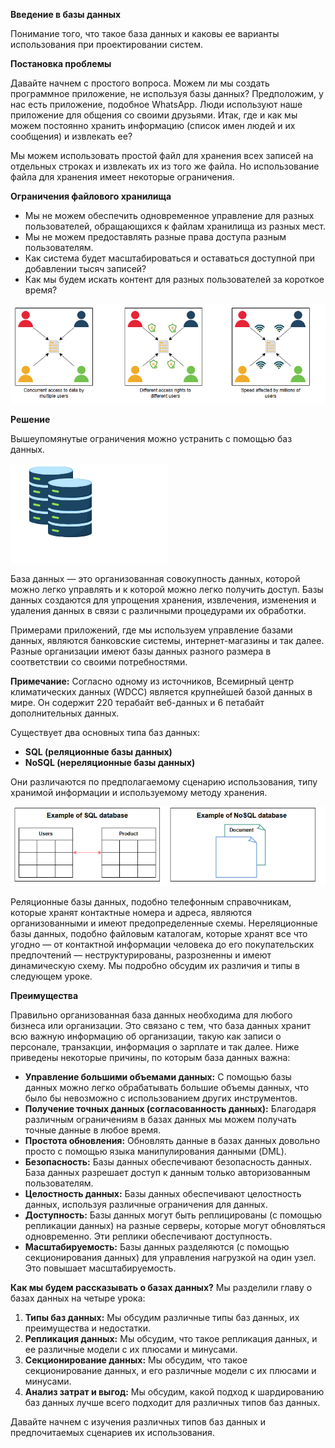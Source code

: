 **Введение в базы данных**

Понимание того, что такое база данных и каковы ее варианты использования при проектировании систем.

**Постановка проблемы**

Давайте начнем с простого вопроса. Можем ли мы создать программное приложение, не используя базы данных? Предположим, у нас есть приложение, подобное WhatsApp. Люди используют наше приложение для общения со своими друзьями. Итак, где и как мы можем постоянно хранить информацию (список имен людей и их сообщения) и извлекать ее?

Мы можем использовать простой файл для хранения всех записей на отдельных строках и извлекать их из того же файла. Но использование файла для хранения имеет некоторые ограничения.

**Ограничения файлового хранилища**
*   Мы не можем обеспечить одновременное управление для разных пользователей, обращающихся к файлам хранилища из разных мест.
*   Мы не можем предоставлять разные права доступа разным пользователям.
*   Как система будет масштабироваться и оставаться доступной при добавлении тысяч записей?
*   Как мы будем искать контент для разных пользователей за короткое время?

![img.png](img/img.png)

**Решение**

Вышеупомянутые ограничения можно устранить с помощью баз данных.

![img_1.png](img/img_1.png)

База данных — это организованная совокупность данных, которой можно легко управлять и к которой можно легко получить доступ. Базы данных создаются для упрощения хранения, извлечения, изменения и удаления данных в связи с различными процедурами их обработки.

Примерами приложений, где мы используем управление базами данных, являются банковские системы, интернет-магазины и так далее. Разные организации имеют базы данных разного размера в соответствии со своими потребностями.

**Примечание:** Согласно одному из источников, Всемирный центр климатических данных (WDCC) является крупнейшей базой данных в мире. Он содержит 220 терабайт веб-данных и 6 петабайт дополнительных данных.

Существует два основных типа баз данных:

*   **SQL (реляционные базы данных)**
*   **NoSQL (нереляционные базы данных)**

Они различаются по предполагаемому сценарию использования, типу хранимой информации и используемому методу хранения.

![img_2.png](img/img_2.png)

Реляционные базы данных, подобно телефонным справочникам, которые хранят контактные номера и адреса, являются организованными и имеют предопределенные схемы. Нереляционные базы данных, подобно файловым каталогам, которые хранят все что угодно — от контактной информации человека до его покупательских предпочтений — неструктурированы, разрозненны и имеют динамическую схему. Мы подробно обсудим их различия и типы в следующем уроке.

**Преимущества**

Правильно организованная база данных необходима для любого бизнеса или организации. Это связано с тем, что база данных хранит всю важную информацию об организации, такую как записи о персонале, транзакции, информация о зарплате и так далее. Ниже приведены некоторые причины, по которым база данных важна:

*   **Управление большими объемами данных:** С помощью базы данных можно легко обрабатывать большие объемы данных, что было бы невозможно с использованием других инструментов.
*   **Получение точных данных (согласованность данных):** Благодаря различным ограничениям в базах данных мы можем получать точные данные в любое время.
*   **Простота обновления:** Обновлять данные в базах данных довольно просто с помощью языка манипулирования данными (DML).
*   **Безопасность:** Базы данных обеспечивают безопасность данных. База данных разрешает доступ к данным только авторизованным пользователям.
*   **Целостность данных:** Базы данных обеспечивают целостность данных, используя различные ограничения для данных.
*   **Доступность:** Базы данных могут быть реплицированы (с помощью репликации данных) на разные серверы, которые могут обновляться одновременно. Эти реплики обеспечивают доступность.
*   **Масштабируемость:** Базы данных разделяются (с помощью секционирования данных) для управления нагрузкой на один узел. Это повышает масштабируемость.

**Как мы будем рассказывать о базах данных?**
Мы разделили главу о базах данных на четыре урока:

1.  **Типы баз данных:** Мы обсудим различные типы баз данных, их преимущества и недостатки.
2.  **Репликация данных:** Мы обсудим, что такое репликация данных, и ее различные модели с их плюсами и минусами.
3.  **Секционирование данных:** Мы обсудим, что такое секционирование данных, и его различные модели с их плюсами и минусами.
4.  **Анализ затрат и выгод:** Мы обсудим, какой подход к шардированию баз данных лучше всего подходит для различных типов баз данных.

Давайте начнем с изучения различных типов баз данных и предпочитаемых сценариев их использования.